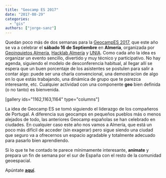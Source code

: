 ```yaml
---
title: "Geocamp ES 2017"
date: "2017-08-29"
categories: 
  - "gis"
authors: ["jorge-sanz"]
---
```


Quedan poco más de dos semanas para la [GeocampES 2017](http://geocamp.es), que este año se va a celebrar el **sábado 16 de Septiembre** en **Almería**, organizada por [Geoinquietos Almería](http://geoinquietos.org/grupos/almeria/), [Hacklab Almería](http://hacklabalmeria.net/) y [UNIA](http://asociacion-unia.es/osl-unia/). Como cada año la idea es organizar un evento sencillo, divertido y muy técnico y participativo. No hay agenda, siguiendo el modelo de desconferencia habitual, al llegar allí se espera que un buen porcentaje de los asistentes se postulen para salir a contar algo: puede ser una charla convencional, una demostracíon de algo en lo que estás trabajando, una dinámica de grupo que te parezca interesante, etc. Cualquier actividad con una componente **geo** bien definida (o no tanto) es bienvenida.

\[gallery ids="1162,1163,1164" type="columns"\]

La idea de Geocamp ES se tomó siguiendo el liderazgo de los compañeros de Portugal. A diferencia sus geocamps en pequeños pueblos más o menos alejados de todo, las anteriores Geocamp españolas se han celebrado en ciudades. En cualquier caso este año nos vamos a Almería, que está un poco más difícil de acceder (sin exagerar) pero sigue siendo una ciudad que seguro va a ofrecernos un espacio agradable y totalmente adecuado para pasarlo bien aprendiendo.

Si lo que te he contado te parece mínimamente interesante, **anímate** y prepara un fin de semana por el sur de España con el resto de la comunidad geoespacial.

Apúntate **[aquí](https://www.eventbrite.es/e/entradas-geocamp-es-2017-34316616925?ref=ebtn)[](https://www.eventbrite.es/e/entradas-geocamp-es-2017-34316616925?ref=ebtn)**.
